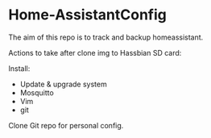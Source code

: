 # Home-AssistantConfig
The aim of this repo is to track and backup homeassistant.

Actions to take after clone img to Hassbian SD card:

Install:
- Update & upgrade system
- Mosquitto
- Vim
- git

Clone Git repo for personal config.
